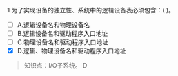 1
为了实现设备的独立性、系统中的逻辑设备表必须包含：( )。
- [ ] A.逻辑设备名和物理设备名 
- [ ] B.逻辑设备名和驱动程序入口地址 
- [ ] C.物理设备名和驱动程序入口地址 
- [x] D.逻辑、物理设备名和驱动程序入口地址

> 知识点：I/O子系统。
> D
